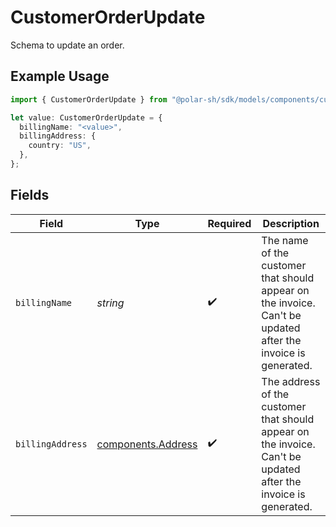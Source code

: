 # CustomerOrderUpdate

Schema to update an order.

## Example Usage

```typescript
import { CustomerOrderUpdate } from "@polar-sh/sdk/models/components/customerorderupdate.js";

let value: CustomerOrderUpdate = {
  billingName: "<value>",
  billingAddress: {
    country: "US",
  },
};
```

## Fields

| Field                                                                                                           | Type                                                                                                            | Required                                                                                                        | Description                                                                                                     |
| --------------------------------------------------------------------------------------------------------------- | --------------------------------------------------------------------------------------------------------------- | --------------------------------------------------------------------------------------------------------------- | --------------------------------------------------------------------------------------------------------------- |
| `billingName`                                                                                                   | *string*                                                                                                        | :heavy_check_mark:                                                                                              | The name of the customer that should appear on the invoice. Can't be updated after the invoice is generated.    |
| `billingAddress`                                                                                                | [components.Address](../../models/components/address.md)                                                        | :heavy_check_mark:                                                                                              | The address of the customer that should appear on the invoice. Can't be updated after the invoice is generated. |